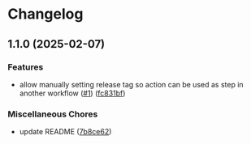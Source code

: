 # Changelog

## 1.1.0 (2025-02-07)


### Features

* allow manually setting release tag so action can be used as step in another workflow ([#1](https://github.com/blastorg/releases-to-discord/issues/1)) ([fc831bf](https://github.com/blastorg/releases-to-discord/commit/fc831bf5ef1c67d6533421fc28f4d39399bf68b9))


### Miscellaneous Chores

* update README ([7b8ce62](https://github.com/blastorg/releases-to-discord/commit/7b8ce62343b9bb116b08a953aaa60e36a740d829))
